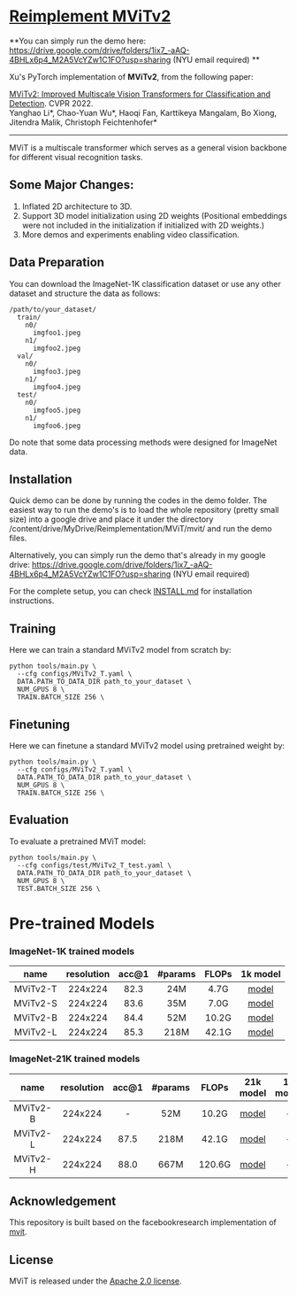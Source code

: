 # [Reimplement MViTv2](https://arxiv.org/abs/2112.01526)

**You can simply run the demo here: https://drive.google.com/drive/folders/1ix7_-aAQ-4BHLx6p4_M2A5VcYZw1C1FO?usp=sharing (NYU email required) **

Xu's PyTorch implementation of **MViTv2**, from the following paper:

[MViTv2: Improved Multiscale Vision Transformers for Classification and Detection](https://arxiv.org/abs/2112.01526). CVPR 2022.\
Yanghao Li*, Chao-Yuan Wu*, Haoqi Fan, Karttikeya Mangalam, Bo Xiong, Jitendra Malik, Christoph Feichtenhofer*

---

MViT is a multiscale transformer which serves as a general vision backbone for different visual recognition tasks.

## Some Major Changes: 

1. Inflated 2D architecture to 3D.
2. Support 3D model initialization using 2D weights (Positional embeddings were not included in the initialization if initialized with 2D weights.)
3. More demos and experiments enabling video classification.



## Data Preparation

You can download the ImageNet-1K classification dataset or use any other dataset and structure the data as follows:
```
/path/to/your_dataset/
  train/
    n0/
      imgfoo1.jpeg
    n1/
      imgfoo2.jpeg
  val/
    n0/
      imgfoo3.jpeg
    n1/
      imgfoo4.jpeg
  test/
    n0/
      imgfoo5.jpeg
    n1/
      imgfoo6.jpeg
```

Do note that some data processing methods were designed for ImageNet data.



## Installation

Quick demo can be done by running the codes in the demo folder. The easiest way to run the demo's is to load the whole repository (pretty small size) into a google drive and place it under the directory /content/drive/MyDrive/Reimplementation/MViT/mvit/ and run the demo files.

Alternatively, you can simply run the demo that's already in my google drive: https://drive.google.com/drive/folders/1ix7_-aAQ-4BHLx6p4_M2A5VcYZw1C1FO?usp=sharing (NYU email required) 

For the complete setup, you can check [INSTALL.md](INSTALL.md) for installation instructions.

## Training

Here we can train a standard MViTv2 model from scratch by:
```
python tools/main.py \
  --cfg configs/MViTv2_T.yaml \
  DATA.PATH_TO_DATA_DIR path_to_your_dataset \
  NUM_GPUS 8 \
  TRAIN.BATCH_SIZE 256 \
```

## Finetuning

Here we can finetune a standard MViTv2 model using pretrained weight by:
```
python tools/main.py \
  --cfg configs/MViTv2_T.yaml \
  DATA.PATH_TO_DATA_DIR path_to_your_dataset \
  NUM_GPUS 8 \
  TRAIN.BATCH_SIZE 256 \
```

## Evaluation

To evaluate a pretrained MViT model:
```
python tools/main.py \
  --cfg configs/test/MViTv2_T_test.yaml \
  DATA.PATH_TO_DATA_DIR path_to_your_dataset \
  NUM_GPUS 8 \
  TEST.BATCH_SIZE 256 \
```

# Pre-trained Models
### ImageNet-1K trained models

| name | resolution |acc@1 | #params | FLOPs | 1k model |
|:---:|:---:|:---:|:---:| :---:|:---:|
| MViTv2-T | 224x224 | 82.3 | 24M | 4.7G | [model](https://dl.fbaipublicfiles.com/mvit/mvitv2_models/MViTv2_T_in1k.pyth) |
| MViTv2-S | 224x224 | 83.6 | 35M | 7.0G | [model](https://dl.fbaipublicfiles.com/mvit/mvitv2_models/MViTv2_S_in1k.pyth) |
| MViTv2-B | 224x224 | 84.4 | 52M | 10.2G | [model](https://dl.fbaipublicfiles.com/mvit/mvitv2_models/MViTv2_B_in1k.pyth) |
| MViTv2-L | 224x224 | 85.3 | 218M | 42.1G | [model](https://dl.fbaipublicfiles.com/mvit/mvitv2_models/MViTv2_L_in1k.pyth) |

### ImageNet-21K trained models

| name | resolution |acc@1 | #params | FLOPs | 21k model | 1k model |
|:---:|:---:|:---:|:---:| :---:|:---:|:---:|
| MViTv2-B | 224x224 | - | 52M | 10.2G | [model](https://dl.fbaipublicfiles.com/mvit/mvitv2_models/MViTv2_B_in21k.pyth) | - |
| MViTv2-L | 224x224 | 87.5 | 218M | 42.1G | [model](https://dl.fbaipublicfiles.com/mvit/mvitv2_models/MViTv2_L_in21k.pyth) | - |
| MViTv2-H | 224x224 | 88.0 | 667M | 120.6G | [model](https://dl.fbaipublicfiles.com/mvit/mvitv2_models/MViTv2_H_in21k.pyth) | - |

## Acknowledgement
This repository is built based on the facebookresearch implementation of [mvit](https://github.com/facebookresearch/mvit).

## License
MViT is released under the [Apache 2.0 license](LICENSE).


```
